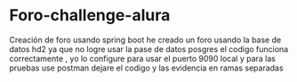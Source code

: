 # Foro-challenge-alura
Creación de foro usando spring boot
 he creado un foro usando la base de datos hd2  ya que no logre usar la pase de datos posgres
el codigo funciona correctamente ,  yo lo configure para usar el puerto 9090 local y para las pruebas use postman
dejare el codigo y las evidencia en ramas separadas
